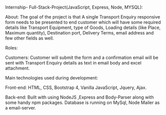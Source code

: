 Internship- Full-Stack-Project(JavaScript, Express, Node, MYSQL):

About:
The goal of the project is that A single Transport Enquiry responsive form needs to be presented to end customer which will have some required details like Transport Equipment, type of Goods, Loading details (like Place, Maximum quantity), Destination port, Delivery Terms, email address and few other fields as well.

Roles:

Customers: Customer will submit the form and a confirmation email will be sent with Transport Enquiry details as text in email body and excel attachment.

Main technologies used during development:

Front-end: HTML, CSS, Bootstrap 4, Vanilla JavaScript, Jquery, Ajax.

Back-end: Built with using NodeJS ,Express and Body-Parser along with some handy npm packages. Database is running on MySql, Node Mailer as a email-server.
